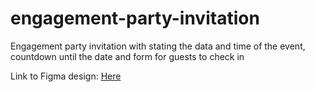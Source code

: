 # engagement-party-invitation
Engagement party invitation with stating the data and time of the event, countdown until the date and form for guests to check in

Link to Figma design: [Here](https://www.figma.com/proto/zb8V4W6XDuK3fl5kZ96hJ3/Wedding-invitation?node-id=1-2&t=GhkdT4GEEYR3lEOx-1)
